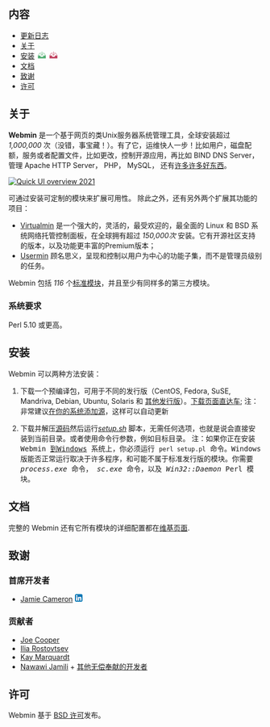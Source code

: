 ## 内容
* [更新日志](https://github.com/webmin/webmin/blob/master/CHANGELOG.md)
* [关于](#关于)
* [安装](#安装)[<img src="https://github.com/webmin-devel/webmin/blob/master/media/download-23x14-stable.png?raw=true" title="稳定版">](http://webmin.com/download.html)[<img src="https://github.com/webmin-devel/webmin/blob/master/media/download-23x14-devel.png?raw=true" title="Development Versions">](http://webmin.com/devel.html)
* [文档](#文档)
* [致谢](#致谢)
* [许可](#许可)

## 关于

**Webmin** 是一个基于网页的类Unix服务器系统管理工具，全球安装超过 _1,000,000_ 次（没错，事宝藏！）。有了它，运维快人一步！比如用户，磁盘配额，服务或者配置文件，比如更改，控制开源应用，再比如 BIND DNS Server，管理 Apache HTTP Server， PHP， MySQL， 还有[许多许多好东西](https://doxfer.webmin.com/Webmin/Introduction)。

[![Quick UI overview 2021](https://user-images.githubusercontent.com/4426533/114315375-61a1c480-9b07-11eb-9aaf-4aa949a39ab7.png)](https://www.youtube.com/watch?v=daYG6O4AsEw)

可通过安装可定制的模块来扩展可用性。 除此之外，还有另外两个扩展其功能的项目：

* [Virtualmin](https://www.virtualmin.com) 是一个强大的，灵活的，最受欢迎的，最全面的 Linux 和 BSD 系统网络托管控制面板，在全球拥有超过 _150,000次_ 安装。它有开源社区支持的版本，以及功能更丰富的Premium版本；
* [Usermin](https://github.com/webmin/usermin) 顾名思义，呈现和控制以用户为中心的功能子集，而不是管理员级别的任务。

Webmin 包括 _116_ 个[标准模块](https://doxfer.webmin.com/Webmin/Webmin_Modules)，并且至少有同样多的第三方模块。


### 系统要求
Perl 5.10 或更高。

## 安装
Webmin 可以两种方法安装：

 1. 下载一个预编译包，可用于不同的发行版（CentOS, Fedora, SuSE, Mandriva, Debian, Ubuntu, Solaris 和 [其他发行版](http://www.webmin.com/support.html)）。[下载页面直达车](http://webmin.com/download.html);
  <kbd>注：非常建议[在你的系统添加源](https://doxfer.webmin.com/Webmin/Installation)，这样可以自动更新</kbd>

 2. 下载并解压[源码](https://prdownloads.sourceforge.net/webadmin/webmin-1.996.tar.gz)然后运行[_setup.sh_](http://www.webmin.com/tgz.html) 脚本，无需任何选项，也就是说会直接安装到当前目录。或者使用命令行参数，例如目标目录。
  <kbd>注：如果你正在安装 Webmin [到Windows](http://www.webmin.com/windows.html) 系统上，你必须运行 `perl setup.pl` 命令。Windows 版能否正常运行取决于许多程序，和可能不属于标准发行版的模块。你需要 _process.exe_ 命令， _sc.exe_ 命令，以及 _Win32::Daemon_ Perl 模块。</kbd>

## 文档
完整的 Webmin 还有它所有模块的详细配置都在[维基页面](https://doxfer.webmin.com/Webmin/Main_Page).

## 致谢

### 首席开发者

* [Jamie Cameron](http://www.webmin.com/about.html) [![](https://github.com/webmin-devel/webmin/blob/master/media/linkedin-15x15.png?raw=true)](https://www.linkedin.com/in/jamiecameron2)

### 贡献者

* [Joe Cooper](https://github.com/swelljoe)
* [Ilia Rostovtsev](https://github.com/iliajie)
* [Kay Marquardt](https://github.com/gnadelwartz)
* [Nawawi Jamili](https://github.com/nawawi) + [其他无偿奉献的开发者](https://github.com/webmin/webmin/graphs/contributors)

## 许可

Webmin 基于 [BSD 许可](https://github.com/webmin/webmin/blob/master/LICENCE)发布。
